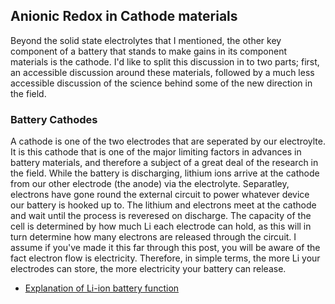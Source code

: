 ## Anionic Redox in Cathode materials

Beyond the solid state electrolytes that I mentioned, the other key component of a battery that stands to make gains in its component materials is the cathode. I'd like to split this discussion in to two parts; first, an accessible discussion around these materials, followed by a much less accessible discussion of the science behind some of the new direction in the field. 

### Battery Cathodes

A cathode is one of the two electrodes that are seperated by our electroylte. It is this cathode that is one of the major limiting factors in advances in battery materials, and therefore a subject of a great deal of the research in the field. While the battery is discharging, lithium ions arrive at the cathode from our other electrode (the anode) via the electrolyte. Separatley, electrons have gone round the external circuit to power whatever device our battery is hooked up to. The lithium and electrons meet at the cathode and wait until the process is reveresed on discharge. The capacity of the cell is determined by how much Li each electrode can hold, as this will in turn determine how many electrons are released through the circuit. I assume if you've made it this far through this post, you will be aware of the fact electron flow is electricity. Therefore, in simple terms, the more Li your electrodes can store, the more electricity your battery can release.






* [Explanation of Li-ion battery function](https://energy.gov/eere/articles/how-does-lithium-ion-battery-work)
